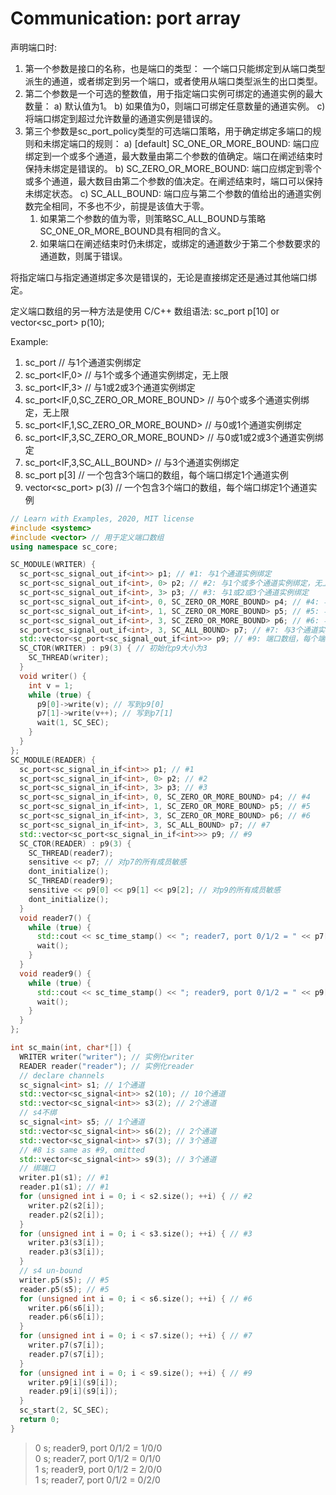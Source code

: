 # Communication: port array

声明端口时:

  1. 第一个参数是接口的名称，也是端口的类型：
    一个端口只能绑定到从端口类型派生的通道，或者绑定到另一个端口，或者使用从端口类型派生的出口类型。
  2. 第二个参数是一个可选的整数值，用于指定端口实例可绑定的通道实例的最大数量：
    a) 默认值为1。
    b) 如果值为0，则端口可绑定任意数量的通道实例。
    c) 将端口绑定到超过允许数量的通道实例是错误的。
  3. 第三个参数是sc_port_policy类型的可选端口策略，用于确定绑定多端口的规则和未绑定端口的规则：
    a) [default] SC_ONE_OR_MORE_BOUND: 端口应绑定到一个或多个通道，最大数量由第二个参数的值确定。端口在阐述结束时保持未绑定是错误的。
    b) SC_ZERO_OR_MORE_BOUND: 端口应绑定到零个或多个通道，最大数目由第二个参数的值决定。在阐述结束时，端口可以保持未绑定状态。
    c) SC_ALL_BOUND: 端口应与第二个参数的值给出的通道实例数完全相同，不多也不少，前提是该值大于零。
      1) 如果第二个参数的值为零，则策略SC_ALL_BOUND与策略 SC_ONE_OR_MORE_BOUND具有相同的含义。
      2) 如果端口在阐述结束时仍未绑定，或绑定的通道数少于第二个参数要求的通道数，则属于错误。

将指定端口与指定通道绑定多次是错误的，无论是直接绑定还是通过其他端口绑定。

定义端口数组的另一种方法是使用 C/C++ 数组语法: sc_port<IF> p[10] or vector<sc_port<IF>> p(10);

Example:

  1. sc_port<IF>                         // 与1个通道实例绑定
  2. sc_port<IF,0>                       // 与1个或多个通道实例绑定，无上限
  3. sc_port<IF,3>                       // 与1或2或3个通道实例绑定
  4. sc_port<IF,0,SC_ZERO_OR_MORE_BOUND> // 与0个或多个通道实例绑定，无上限
  5. sc_port<IF,1,SC_ZERO_OR_MORE_BOUND> // 与0或1个通道实例绑定
  6. sc_port<IF,3,SC_ZERO_OR_MORE_BOUND> // 与0或1或2或3个通道实例绑定
  7. sc_port<IF,3,SC_ALL_BOUND>          // 与3个通道实例绑定
  8. sc_port<IF> p[3]                    // 一个包含3个端口的数组，每个端口绑定1个通道实例
  9. vector<sc_port<IF>> p(3)            // 一个包含3个端口的数组，每个端口绑定1个通道实例

```cpp
// Learn with Examples, 2020, MIT license
#include <systemc>
#include <vector> // 用于定义端口数组
using namespace sc_core;

SC_MODULE(WRITER) {
  sc_port<sc_signal_out_if<int>> p1; // #1: 与1个通道实例绑定
  sc_port<sc_signal_out_if<int>, 0> p2; // #2: 与1个或多个通道实例绑定，无上限
  sc_port<sc_signal_out_if<int>, 3> p3; // #3: 与1或2或3个通道实例绑定
  sc_port<sc_signal_out_if<int>, 0, SC_ZERO_OR_MORE_BOUND> p4; // #4: 与0个或多个通道实例绑定，无上限
  sc_port<sc_signal_out_if<int>, 1, SC_ZERO_OR_MORE_BOUND> p5; // #5: 与0或1个通道实例绑定
  sc_port<sc_signal_out_if<int>, 3, SC_ZERO_OR_MORE_BOUND> p6; // #6: 与0或1或2或3个通道实例绑定
  sc_port<sc_signal_out_if<int>, 3, SC_ALL_BOUND> p7; // #7: 与3个通道实例绑定
  std::vector<sc_port<sc_signal_out_if<int>>> p9; // #9: 端口数组，每个端口绑定1个通道实例
  SC_CTOR(WRITER) : p9(3) { // 初始化p9大小为3
    SC_THREAD(writer);
  }
  void writer() {
    int v = 1;
    while (true) {
      p9[0]->write(v); // 写到p9[0]
      p7[1]->write(v++); // 写到p7[1]
      wait(1, SC_SEC);
    }
  }
};
SC_MODULE(READER) {
  sc_port<sc_signal_in_if<int>> p1; // #1
  sc_port<sc_signal_in_if<int>, 0> p2; // #2
  sc_port<sc_signal_in_if<int>, 3> p3; // #3
  sc_port<sc_signal_in_if<int>, 0, SC_ZERO_OR_MORE_BOUND> p4; // #4
  sc_port<sc_signal_in_if<int>, 1, SC_ZERO_OR_MORE_BOUND> p5; // #5
  sc_port<sc_signal_in_if<int>, 3, SC_ZERO_OR_MORE_BOUND> p6; // #6
  sc_port<sc_signal_in_if<int>, 3, SC_ALL_BOUND> p7; // #7
  std::vector<sc_port<sc_signal_in_if<int>>> p9; // #9
  SC_CTOR(READER) : p9(3) { 
    SC_THREAD(reader7);
    sensitive << p7; // 对p7的所有成员敏感
    dont_initialize();
    SC_THREAD(reader9);
    sensitive << p9[0] << p9[1] << p9[2]; // 对p9的所有成员敏感
    dont_initialize();
  }
  void reader7() {
    while (true) {
      std::cout << sc_time_stamp() << "; reader7, port 0/1/2 = " << p7[0]->read() << "/" << p7[1]->read() << "/" << p7[2]->read() << std::endl;
      wait();
    }
  }
  void reader9() {
    while (true) {
      std::cout << sc_time_stamp() << "; reader9, port 0/1/2 = " << p9[0]->read() << "/" << p9[1]->read() << "/" << p9[2]->read() << std::endl;
      wait();
    }
  }
};

int sc_main(int, char*[]) {
  WRITER writer("writer"); // 实例化writer
  READER reader("reader"); // 实例化reader
  // declare channels
  sc_signal<int> s1; // 1个通道
  std::vector<sc_signal<int>> s2(10); // 10个通道
  std::vector<sc_signal<int>> s3(2); // 2个通道
  // s4不绑
  sc_signal<int> s5; // 1个通道
  std::vector<sc_signal<int>> s6(2); // 2个通道
  std::vector<sc_signal<int>> s7(3); // 3个通道
  // #8 is same as #9, omitted
  std::vector<sc_signal<int>> s9(3); // 3个通道
  // 绑端口
  writer.p1(s1); // #1
  reader.p1(s1); // #1
  for (unsigned int i = 0; i < s2.size(); ++i) { // #2
    writer.p2(s2[i]);
    reader.p2(s2[i]);
  }
  for (unsigned int i = 0; i < s3.size(); ++i) { // #3
    writer.p3(s3[i]);
    reader.p3(s3[i]);
  }
  // s4 un-bound
  writer.p5(s5); // #5
  reader.p5(s5); // #5
  for (unsigned int i = 0; i < s6.size(); ++i) { // #6
    writer.p6(s6[i]);
    reader.p6(s6[i]);
  }
  for (unsigned int i = 0; i < s7.size(); ++i) { // #7
    writer.p7(s7[i]);
    reader.p7(s7[i]);
  }
  for (unsigned int i = 0; i < s9.size(); ++i) { // #9
    writer.p9[i](s9[i]);
    reader.p9[i](s9[i]);
  }
  sc_start(2, SC_SEC);
  return 0;
}
```

> 0 s; reader9, port 0/1/2 = 1/0/0  
> 0 s; reader7, port 0/1/2 = 0/1/0  
> 1 s; reader9, port 0/1/2 = 2/0/0  
> 1 s; reader7, port 0/1/2 = 0/2/0
